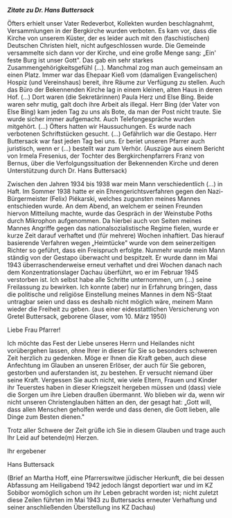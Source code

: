 ***Zitate zu Dr. Hans Buttersack***

Öfters erhielt unser Vater Redeverbot, Kollekten wurden beschlagnahmt,
Versammlungen in der Bergkirche wurden verboten. Es kam vor, dass die
Kirche von unserem Küster, der es leider auch mit den (faschistischen)
Deutschen Christen hielt, nicht aufgeschlossen wurde. Die Gemeinde
versammelte sich dann vor der Kirche, und eine große Menge sang: „Ein'
feste Burg ist unser Gott". Das gab ein sehr starkes
Zusammengehörigkeitsgefühl (...). Manchmal zog man auch gemeinsam an
einen Platz. Immer war das Ehepaar Kieß vom (damaligen Evangelischen)
Hospiz (und Vereinshaus) bereit, ihre Räume zur Verfügung zu stellen.
Auch das Büro der Bekennenden Kirche lag in einem kleinen, alten Haus in
deren Hof. (...) Dort waren (die Sekretärinnen) Paula Herz und Else
Bing. Beide waren sehr mutig, galt doch ihre Arbeit als illegal. Herr
Bing (der Vater von Else Bing) kam jeden Tag zu uns als Bote, da man der
Post nicht traute. Sie wurde sicher immer aufgemacht. Auch
Telefongespräche wurden mitgehört. (...) Öfters hatten wir
Haussuchungen. Es wurde nach verbotenen Schriftstücken gesucht. (...)
Gefährlich war die Gestapo. Herr Buttersack war fast jeden Tag bei uns.
Er beriet unseren Pfarrer auch juristisch, wenn er (...) bestellt war
zum Verhör. (Auszüge aus einem Bericht von Irmela Fresenius, der Tochter
des Bergkirchenpfarrers Franz von Bernus, über die Verfolgungssituation
der Bekennenden Kirche und deren Unterstützung durch Dr. Hans
Buttersack)

Zwischen den Jahren 1934 bis 1938 war mein Mann verschiedentlich (...)
in Haft. Im Sommer 1938 hatte er ein Ehrengerichtsverfahren gegen den
Nazi-Bürgermeister (Felix) Piékarski, welches zugunsten meines Mannes
entschieden wurde. An dem Abend, an welchem er seinen Freunden hiervon
Mitteilung machte, wurde das Gespräch in der Weinstube Poths durch
Mikrophon aufgenommen. Da hierbei auch von Seiten meines Mannes Angriffe
gegen das nationalsozialistische Regime fielen, wurde er kurze Zeit
darauf verhaftet und (für mehrere) Wochen inhaftiert. Das hierauf
basierende Verfahren wegen „Heimtücke" wurde von dem seinerzeitigen
Richter so geführt, dass ein Freispruch erfolgte. Nunmehr wurde mein
Mann ständig von der Gestapo überwacht und bespitzelt. Er wurde dann im
Mai 1943 überraschenderweise erneut verhaftet und drei Wochen danach
nach dem Konzentrationslager Dachau überführt, wo er im Februar 1945
verstorben ist. Ich selbst habe alle Schritte unternommen, um (...)
seine Freilassung zu bewirken. Ich konnte (aber) nur in Erfahrung
bringen, dass die politische und religiöse Einstellung meines Mannes in
dem NS-Staat untragbar seien und dass es deshalb nicht möglich wäre,
meinem Mann wieder die Freiheit zu geben. (aus einer eidesstattlichen
Versicherung von Gretel Buttersack, geborene Glaser, vom 10. März 1950)

Liebe Frau Pfarrer!

Ich möchte das Fest der Liebe unseres Herrn und Heilandes nicht
vorübergehen lassen, ohne Ihrer in dieser für Sie so besonders schweren
Zeit herzlich zu gedenken. Möge er Ihnen die Kraft geben, auch diese
Anfechtung im Glauben an unseren Erlöser, der auch für Sie geboren,
gestorben und auferstanden ist, zu bestehen. Er versucht niemand über
seine Kraft. Vergessen Sie auch nicht, wie viele Eltern, Frauen und
Kinder ihr Teuerstes haben in dieser Kriegszeit hergeben müssen und
(dass) viele die Sorgen um ihre Lieben draußen übermannt. Wo blieben wir
da, wenn wir nicht unseren Christenglauben hätten an den, der gesagt
hat: „Gott will, dass allen Menschen geholfen werde und dass denen, die
Gott lieben, alle Dinge zum Besten dienen."

Trotz aller Schwere der Zeit grüße ich Sie in diesem Glauben und trage
auch Ihr Leid auf betende(m) Herzen.

Ihr ergebener

Hans Buttersack

(Brief an Martha Hoff, eine Pfarrerswitwe jüdischer Herkunft, die bei
dessen Abfassung am Heiligabend 1942 jedoch längst deportiert war und im
KZ Sobibor womöglich schon um ihr Leben gebracht worden ist; nicht
zuletzt diese Zeilen führten im Mai 1943 zu Buttersacks erneuter
Verhaftung und seiner anschließenden Überstellung ins KZ Dachau)
